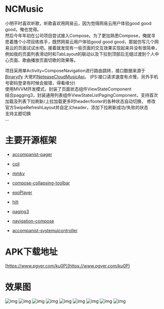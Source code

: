 # NCMusic

小明平时喜欢听歌，听歌喜欢用网易云，因为觉得网易云用户体验good good good，俺也觉得。  
然后今年年初在公司项目尝试接入Compose。为了更加熟悉Compose，俺就寻思着撸个小项目练练手，既然网易云用户体验good good good，那就仿写几个网易云的页面试试水吧。接着就发现有一些页面的交互效果实现起来并没有很简单，例如我的页面列表滑动时和TabLayout的联动以及下拉到顶部后无缝过渡到个人中心页面、歌曲播放页面切歌的效果等。  
  
项目采用单Activity+ComposeNavigation进行路由跳转，接口数据来源于[Binaryify](https://github.com/Binaryify)
大佬的[NeteaseCloudMusicApi](https://github.com/Binaryify/NeteaseCloudMusicApi)。  (PS:接口请求速度有点慢，另外手机号密码登录有时候会报错，得看缘分)  
使用MVVM开发模式，封装了页面状态组件ViewStateComponent   
结合pagging3，封装通用列表组件ViewStateListPagingComponent，支持首次加载及列表下拉刷新/上拉加载更多时header/footer的各种状态自动切换，
修改官方SwipeRefreshLayout并自定义header，添加下拉刷新成功/失败的状态     
支持主题切换   
...

# 主要开源框架  
* [accompanist-pager](https://google.github.io/accompanist/pager/)

* [coil](https://github.com/coil-kt/coil)

* [mmkv](https://github.com/Tencent/MMKV)

* [compose-collapsing-toolbar](https://github.com/onebone/compose-collapsing-toolbar)

* [exoPlayer](https://github.com/google/ExoPlayer)

* [hilt](https://developer.android.google.cn/training/dependency-injection/hilt-jetpack#compose)

* [paging3](https://developer.android.google.cn/topic/libraries/architecture/paging/v3-overview)

* [navigation-compose](https://developer.android.google.cn/jetpack/compose/navigation)

* [accompanist-systemuicontroller](https://google.github.io/accompanist/systemuicontroller/)  

# APK下载地址
[https://www.pgyer.com/ku0P](https://www.pgyer.com/ku0P)

# 效果图
![img](https://github.com/sskEvan/NCMusic/blob/master/gif/首页.gif)
![img](https://github.com/sskEvan/NCMusic/blob/master/gif/歌单列表.gif)
![img](https://github.com/sskEvan/NCMusic/blob/master/gif/音乐播放.gif)
![img](https://github.com/sskEvan/NCMusic/blob/master/gif/歌词.gif)
![img](https://github.com/sskEvan/NCMusic/blob/master/gif/评论.gif)
![img](https://github.com/sskEvan/NCMusic/blob/master/gif/音乐播放通知栏.gif)
![img](https://github.com/sskEvan/NCMusic/blob/master/gif/视频列表.gif)
![img](https://github.com/sskEvan/NCMusic/blob/master/gif/视频播放.gif)
![img](https://github.com/sskEvan/NCMusic/blob/master/gif/主题切换.gif) 




